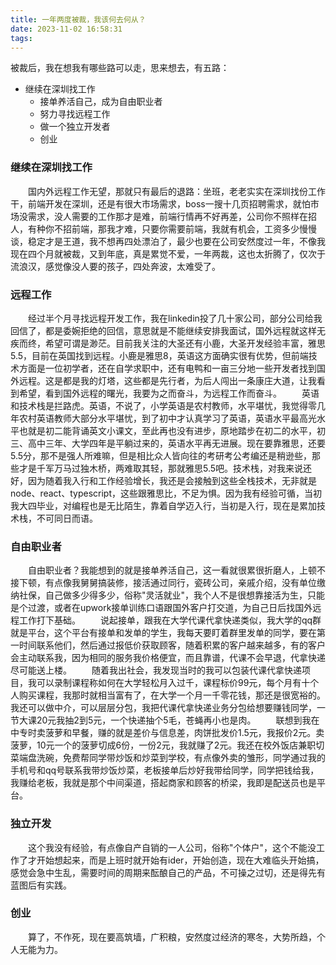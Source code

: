 ```yaml
---
title: 一年两度被裁，我该何去何从？
date: 2023-11-02 16:58:31
tags:
---
```

被裁后，我在想我有哪些路可以走，思来想去，有五路：
  - 继续在深圳找工作
	- 接单养活自己，成为自由职业者
	- 努力寻找远程工作
	- 做一个独立开发者
	- 创业
<!-- more -->

### 继续在深圳找工作
&emsp;&emsp;国内外远程工作无望，那就只有最后的退路：坐班，老老实实在深圳找份工作干，前端开发在深圳，还是有很大市场需求，boss一搜十几页招聘需求，就怕市场没需求，没人需要的工作那才是难，前端行情再不好再差，公司你不照样在招人，有种你不招前端，那我才难，只要你需要前端，我就有机会，工资多少慢慢谈，稳定才是王道，我不想再四处漂泊了，最少也要在公司安然度过一年，不像我现在四个月就被裁，又到年底，真是累觉不爱，一年两裁，这也太折腾了，仅次于流浪汉，感觉像没人要的孩子，四处奔波，太难受了。

### 远程工作
&emsp;&emsp;经过半个月寻找远程开发工作，我在linkedin投了几十家公司，部分公司给我回信了，都是委婉拒绝的回信，意思就是不能继续安排我面试，国外远程就这样无疾而终，希望可谓是渺茫。目前我关注的大圣还有小鹿，大圣开发经验丰富，雅思5.5，目前在英国找到远程。小鹿是雅思8，英语这方面确实很有优势，但前端技术方面是一位初学者，还在自学求职中，还有电鸭和一亩三分地一些开发者找到国外远程。这是都是我的灯塔，这些都是先行者，为后人闯出一条康庄大道，让我看到希望，看到国外远程的曙光，我要为之而奋斗，为远程工作而奋斗。
&emsp;&emsp;英语和技术栈是拦路虎。英语，不说了，小学英语是农村教师，水平堪忧，我觉得零几年农村英语教师大部分水平堪忧，到了初中才认真学习了英语，英语水平最高光水平也就是初二能背诵英文小课文，至此再也没有进步，原地踏步在初二的水平，初三、高中三年、大学四年是平躺过来的，英语水平再无进展。现在要靠雅思，还要5.5分，那不是强人所难嘛，但是相比众人皆向往的考研考公考编还是稍逊些，那些才是千军万马过独木桥，两难取其轻，那就雅思5.5吧。技术栈，对我来说还好，因为随着我入行和工作经验增长，我还是会接触到这些全栈技术，无非就是node、react、typescript，这些跟雅思比，不足为惧。因为我有经验可循，当初我大四毕业，对编程也是无比陌生，靠着自学迈入行，当初是入行，现在是累加技术栈，不可同日而语。

### 自由职业者
&emsp;&emsp;自由职业者？我能想到的就是接单养活自己，这一看就很累很折磨人，上顿不接下顿，有点像我舅舅搞装修，接活通过同行，瓷砖公司，亲戚介绍，没有单位缴纳社保，自己做多少得多少，俗称"灵活就业"，我个人不是很想靠接活为生，只能是个过渡，或者在upwork接单训练口语跟国外客户打交道，为自己日后找国外远程工作打下基础。
&emsp;&emsp;说起接单，跟我在大学代课代拿快递类似，我大学的qq群就是平台，这个平台有接单和发单的学生，我每天要盯着群里发单的同学，要在第一时间联系他们，然后通过报低价获取顾客，随着积累的客户越来越多，有的客户会主动联系我，因为相同的服务我价格便宜，而且靠谱，代课不会早退，代拿快递尽可能送上楼。
&emsp;&emsp;随着我出社会，我发现当时的我可以包装代课代拿快递项目，我可以录制课程称如何在大学轻松月入过千，课程标价99元，每个月有十个人购买课程，我那时就相当富有了，在大学一个月一千零花钱，那还是很宽裕的。我还可以做中介，可以层层分包，我把代课代拿快递业务分包给想要赚钱同学，一节大课20元我抽2到5元，一个快递抽个5毛，苍蝇再小也是肉。
&emsp;&emsp;联想到我在中专时卖菠萝和早餐，赚的就是差价与信息差，肉饼批发价1.5元，我报价2元。卖菠萝，10元一个的菠萝切成6份，一份2元，我就赚了2元。我还在校外饭店兼职切菜端盘洗碗，免费帮同学带炒饭和炒菜到学校，有点像外卖的雏形，同学通过我的手机号和qq号联系我带炒饭炒菜，老板接单后炒好我带给同学，同学把钱给我，我赚给老板，我就是那个中间渠道，搭起商家和顾客的桥梁，我即是配送员也是平台。

### 独立开发
&emsp;&emsp;这个我没有经验，有点像自产自销的一人公司，俗称"个体户"，这个不能没工作了才开始想起来，而是上班时就开始有ider，开始创造，现在大难临头开始搞，感觉会急中生乱，需要时间的周期来酝酿自己的产品，不可操之过切，还是得先有蓝图后有实践。

### 创业
&emsp;&emsp;算了，不作死，现在要高筑墙，广积粮，安然度过经济的寒冬，大势所趋，个人无能为力。